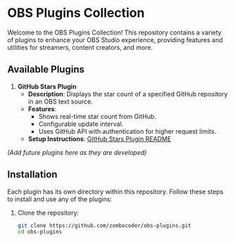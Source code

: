 # OBS Plugins Collection

Welcome to the OBS Plugins Collection! This repository contains a variety of plugins to enhance your OBS Studio experience, providing features and utilities for streamers, content creators, and more.

## Available Plugins

1. **GitHub Stars Plugin**
   - **Description**: Displays the star count of a specified GitHub repository in an OBS text source.
   - **Features**:
     - Shows real-time star count from GitHub.
     - Configurable update interval.
     - Uses GitHub API with authentication for higher request limits.
   - **Setup Instructions**: [GitHub Stars Plugin README](github_stars_plugin/README.md)

_(Add future plugins here as they are developed)_

## Installation

Each plugin has its own directory within this repository. Follow these steps to install and use any of the plugins:

1. Clone the repository:
   ```bash
   git clone https://github.com/zombocoder/obs-plugins.git
   cd obs-plugins
   ```
